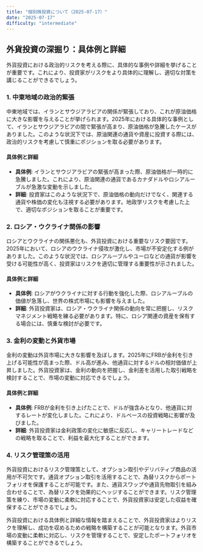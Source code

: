 ```yaml
---
title: "個別株投資について（2025-07-17）"
date: "2025-07-17"
difficulty: "intermediate"
---
```


## 外貨投資の深掘り：具体例と詳細

外貨投資における政治的リスクを考える際に、具体的な事例や詳細を挙げることが重要です。これにより、投資家がリスクをより具体的に理解し、適切な対策を講じることができるでしょう。

### 1. 中東地域の政治的緊張
中東地域では、イランとサウジアラビアの関係が緊張しており、これが原油価格に大きな影響を与えることが挙げられます。2025年における具体的な事例として、イランとサウジアラビアの間で緊張が高まり、原油価格が急騰したケースがありました。このような状況下では、原油関連の通貨や資産に投資する際には、政治的リスクを考慮して慎重にポジションを取る必要があります。

#### 具体例と詳細
- **具体例**: イランとサウジアラビアの緊張が高まった際、原油価格が一時的に急騰しました。これにより、原油関連の通貨であるカナダドルやロシアルーブルが急激な変動を示しました。
- **詳細**: 投資家はこのような状況下で、原油価格の動向だけでなく、関連する通貨や株価の変化も注視する必要があります。地政学リスクを考慮した上で、適切なポジションを取ることが重要です。

### 2. ロシア・ウクライナ関係の影響
ロシアとウクライナの関係悪化も、外貨投資における重要なリスク要因です。2025年において、ロシアのウクライナ侵攻が激化し、市場が不安定化する例がありました。このような状況では、ロシアルーブルやユーロなどの通貨が影響を受ける可能性が高く、投資家はリスクを適切に管理する重要性が示されました。

#### 具体例と詳細
- **具体例**: ロシアがウクライナに対する行動を強化した際、ロシアルーブルの価値が急落し、世界の株式市場にも影響を与えました。
- **詳細**: 外貨投資家は、ロシア・ウクライナ関係の動向を常に把握し、リスクマネジメント戦略を練る必要があります。特に、ロシア関連の資産を保有する場合には、慎重な検討が必要です。

### 3. 金利の変動と外貨市場
金利の変動は外貨市場に大きな影響を及ぼします。2025年にFRBが金利を引き上げる可能性が高まった際、ドル高が進み、他通貨に対するドルの相対価値が上昇しました。外貨投資家は、金利の動向を把握し、金利差を活用した取引戦略を検討することで、市場の変動に対応できるでしょう。

#### 具体例と詳細
- **具体例**: FRBが金利を引き上げたことで、ドルが強含みとなり、他通貨に対するレートが変化しました。これにより、ドルベースの投資戦略に影響が及びました。
- **詳細**: 外貨投資家は金利政策の変化に敏感に反応し、キャリートレードなどの戦略を取ることで、利益を最大化することができます。

### 4. リスク管理策の活用
外貨投資におけるリスク管理策として、オプション取引やデリバティブ商品の活用が不可欠です。通貨オプション取引を活用することで、為替リスクからポートフォリオを保護することが可能です。また、通貨スワップや通貨先物取引を組み合わせることで、為替リスクを効果的にヘッジすることができます。リスク管理策を練り、市場の変動に柔軟に対応することで、外貨投資家は安定した収益を確保することができるでしょう。

外貨投資における具体例と詳細な情報を踏まえることで、外貨投資家はよりリスクを理解し、成功を収めるための戦略を構築することが可能となります。外貨市場の変動に柔軟に対応し、リスクを管理することで、安定したポートフォリオを構築することができるでしょう。
